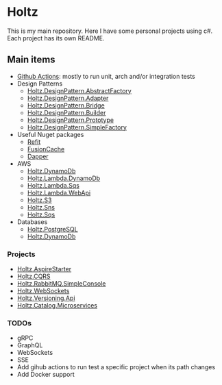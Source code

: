 # Holtz

This is my main repository. Here I have some personal projects using c#. Each project has its own README.

## Main items

- [Github Actions](./.github/workflows/): mostly to run unit, arch and/or integration tests
- Design Patterns
  - [Holtz.DesignPattern.AbstractFactory](./Holtz.DesignPattern.AbstractFactory)
  - [Holtz.DesignPattern.Adapter](./Holtz.DesignPattern.Adapter)
  - [Holtz.DesignPattern.Bridge](./Holtz.DesignPattern.Bridge)
  - [Holtz.DesignPattern.Builder](./Holtz.DesignPattern.Builder)
  - [Holtz.DesignPattern.Prototype](./Holtz.DesignPattern.Prototype)
  - [Holtz.DesignPattern.SimpleFactory](./Holtz.DesignPattern.SimpleFactory)
- Useful Nuget packages
  - [Refit](./Holtz.Refit/)
  - [FusionCache](./Holtz.FusionCache/)
  - [Dapper](./Holtz.Dapper/)
- AWS
  - [Holtz.DynamoDb](./Holtz.DynamoDb/)
  - [Holtz.Lambda.DynamoDb](./Holtz.Lambda.DynamoDb/)
  - [Holtz.Lambda.Sqs](./Holtz.Lambda.Sqs/)
  - [Holtz.Lambda.WebApi](./Holtz.Lambda.WebApi/)
  - [Holtz.S3](./Holtz.S3/)
  - [Holtz.Sns](./Holtz.Sns/)
  - [Holtz.Sqs](./Holtz.Sqs/)
- Databases
  - [Holtz.PostgreSQL](./Holtz.PostreSQL/)
  - [Holtz.DynamoDb](./Holtz.DynamoDb/)

### Projects

- [Holtz.AspireStarter](/Holtz.AspireStarter)
- [Holtz.CQRS](/Holtz.CQRS)
- [Holtz.RabbitMQ.SimpleConsole](/Holtz.RabbitMQ.SimpleConsole/)
- [Holtz.WebSockets](/Holtz.WebSockets)
- [Holtz.Versioning.Api](/Holtz.Versioning.Api)
- [Holtz.Catalog.Microservices](/Holtz.Catalog.Microservices)

### TODOs

- gRPC
- GraphQL
- WebSockets
- SSE
- Add gihub actions to run test a specific project when its path changes
- Add Docker support
